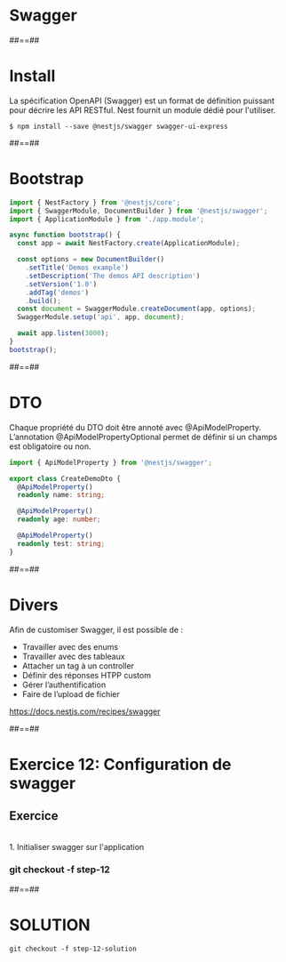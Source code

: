 <!-- .slide: class="transition " -->

# Swagger

##==##
<!-- .slide: class="with-code" -->

# Install
La spécification OpenAPI (Swagger) est un format de définition puissant pour décrire les API RESTful. Nest fournit un module dédié pour l'utiliser.

```shell
$ npm install --save @nestjs/swagger swagger-ui-express
```
<!-- .slide: class="big-code" -->


##==##
<!-- .slide: class="with-code" -->

# Bootstrap
```typescript
import { NestFactory } from '@nestjs/core';
import { SwaggerModule, DocumentBuilder } from '@nestjs/swagger';
import { ApplicationModule } from './app.module';

async function bootstrap() {
  const app = await NestFactory.create(ApplicationModule);

  const options = new DocumentBuilder()
    .setTitle('Demos example')
    .setDescription('The demos API description')
    .setVersion('1.0')
    .addTag('demos')
    .build();
  const document = SwaggerModule.createDocument(app, options);
  SwaggerModule.setup('api', app, document);

  await app.listen(3000);
}
bootstrap();
```

##==##
<!-- .slide: class="with-code" -->

# DTO
Chaque propriété du DTO doit être annoté avec @ApiModelProperty. L’annotation @ApiModelPropertyOptional permet de définir si un champs est obligatoire ou non.

```typescript
import { ApiModelProperty } from '@nestjs/swagger';

export class CreateDemoDto {
  @ApiModelProperty()
  readonly name: string;

  @ApiModelProperty()
  readonly age: number;

  @ApiModelProperty()
  readonly test: string;
}
```
<!-- .slide: class="big-code" -->


##==##
# Divers
Afin de customiser Swagger, il est possible de :

* Travailler avec des enums
* Travailler avec des tableaux
* Attacher un tag à un controller
* Définir des réponses HTPP custom
* Gérer l’authentification
* Faire de l’upload de fichier

https://docs.nestjs.com/recipes/swagger

##==##
<!-- .slide: class="exercice sfeir-bg-pink" -->

# Exercice 12: Configuration de swagger
## Exercice

<br>
1. Initialiser swagger sur l'application
<br>

### git checkout -f step-12

##==##
<!-- .slide: class="" -->

# SOLUTION
```git checkout -f step-12-solution```
<!-- .element: class="full-center" -->
